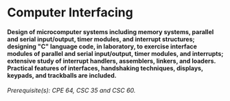 # Computer Interfacing

#### Design of microcomputer systems including memory systems, parallel and serial input/output, timer modules, and interrupt structures; designing "C" language code, in laboratory, to exercise interface modules of parallel and serial input/output, timer modules, and interrupts; extensive study of interrupt handlers, assemblers, linkers, and loaders. Practical features of interfaces, handshaking techniques, displays, keypads, and trackballs are included. 


*Prerequisite(s): CPE 64, CSC 35 and CSC 60.*

